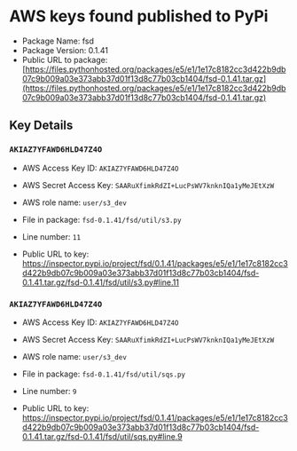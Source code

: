 # AWS keys found published to PyPi

* Package Name: fsd
* Package Version: 0.1.41
* Public URL to package: [https://files.pythonhosted.org/packages/e5/e1/1e17c8182cc3d422b9db07c9b009a03e373abb37d01f13d8c77b03cb1404/fsd-0.1.41.tar.gz](https://files.pythonhosted.org/packages/e5/e1/1e17c8182cc3d422b9db07c9b009a03e373abb37d01f13d8c77b03cb1404/fsd-0.1.41.tar.gz)

## Key Details

### `AKIAZ7YFAWD6HLD47Z4O`

* AWS Access Key ID: `AKIAZ7YFAWD6HLD47Z4O`
* AWS Secret Access Key: `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` 
* AWS role name: `user/s3_dev`
* File in package: `fsd-0.1.41/fsd/util/s3.py`
* Line number: `11`

* Public URL to key: https://inspector.pypi.io/project/fsd/0.1.41/packages/e5/e1/1e17c8182cc3d422b9db07c9b009a03e373abb37d01f13d8c77b03cb1404/fsd-0.1.41.tar.gz/fsd-0.1.41/fsd/util/s3.py#line.11



### `AKIAZ7YFAWD6HLD47Z4O`

* AWS Access Key ID: `AKIAZ7YFAWD6HLD47Z4O`
* AWS Secret Access Key: `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` 
* AWS role name: `user/s3_dev`
* File in package: `fsd-0.1.41/fsd/util/sqs.py`
* Line number: `9`

* Public URL to key: https://inspector.pypi.io/project/fsd/0.1.41/packages/e5/e1/1e17c8182cc3d422b9db07c9b009a03e373abb37d01f13d8c77b03cb1404/fsd-0.1.41.tar.gz/fsd-0.1.41/fsd/util/sqs.py#line.9


